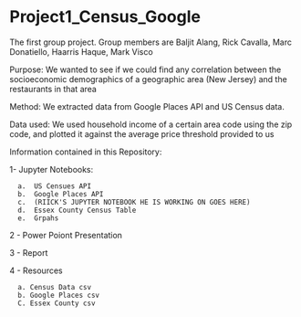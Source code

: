 # Project1_Census_Google
The first group project. Group members are Baljit Alang, Rick Cavalla, Marc Donatiello, Haarris Haque, Mark Visco

Purpose: We wanted to see if we could find any correlation between the socioeconomic demographics of a geographic area (New Jersey) and the restaurants in that area

Method: We extracted data from Google Places API and US Census data. 

Data used: We used household income of a certain area code using the zip code, and plotted it against the average price threshold provided to us

Information contained in this Repository:

  1- Jupyter Notebooks:
  
      a.  US Censues API
      b.  Google Places API
      c.  (RIICK'S JUPYTER NOTEBOOK HE IS WORKING ON GOES HERE)
      d.  Essex County Census Table
      e.  Grpahs
  
  2 - Power Poiont Presentation
  
  3 - Report
  
  4 - Resources
  
      a. Census Data csv
      b. Google Places csv
      C. Essex County csv
      
     
